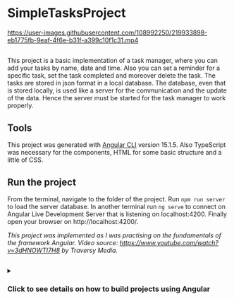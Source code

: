 # SimpleTasksProject 

https://user-images.githubusercontent.com/108992250/219933898-eb1775fb-9eaf-4f6e-b31f-a399c10f1c31.mp4

##
This project is a basic implementation of a task manager, where you can add your tasks by name, date and time. Also you can set a reminder for a specific task, set the task completed and moreover delete the task. The tasks are stored in json format in a local database. The database, even that is stored locally, is used like a server for the communication and the update of the data. Hence the server must be started for the task manager to work properly.

## Tools
This project was generated with [Angular CLI](https://github.com/angular/angular-cli) version 15.1.5. Also TypeScript was necessary for the components, HTML for some basic structure and a little of CSS.

## Run the project
From the terminal, navigate to the folder of the project. Run `npm run server` to load the server database. In another terminal run `ng serve` to connect on Angular Live Development Server that is listening on localhost:4200. Finally open your browser on http://localhost:4200/.

<em>This project was implemented as I was practising on the fundamentals of the framework Angular. Video source: https://www.youtube.com/watch?v=3dHNOWTI7H8 by Traversy Media.</em>

##
<details close>
  <summary><h3>Click to see details on how to build projects using Angular</h3></summary>

  ## Development server

Run `ng serve` for a dev server. Navigate to `http://localhost:4200/`. The application will automatically reload if you change any of the source files.

## Code scaffolding

Run `ng generate component component-name` to generate a new component. You can also use `ng generate directive|pipe|service|class|guard|interface|enum|module`.

## Build

Run `ng build` to build the project. The build artifacts will be stored in the `dist/` directory.

## Running unit tests

Run `ng test` to execute the unit tests via [Karma](https://karma-runner.github.io).

## Running end-to-end tests

Run `ng e2e` to execute the end-to-end tests via a platform of your choice. To use this command, you need to first add a package that implements end-to-end testing capabilities.

## Further help

To get more help on the Angular CLI use `ng help` or go check out the [Angular CLI Overview and Command Reference](https://angular.io/cli) page.
  </details?
 

